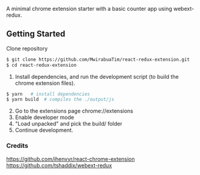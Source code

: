 
A minimal chrome extension starter with a basic counter app using webext-redux.

## Getting Started

Clone repository

```bash
$ git clone https://github.com/MwirabuaTim/react-redux-extension.git
$ cd react-redux-extension
```

1. Install dependencies, and run the development script (to build the chrome extension files).

```bash
$ yarn   # install dependencies
$ yarn build  # compiles the ./output/js
```

2. Go to the extensions page chrome://extensions
3. Enable developer mode
4. "Load unpacked" and pick the build/ folder
5. Continue development. 


### Credits

https://github.com/ihenvyr/react-chrome-extension
https://github.com/tshaddix/webext-redux

